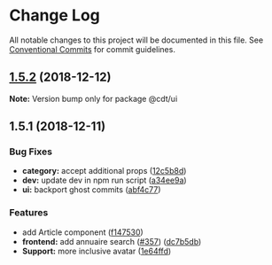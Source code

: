 # Change Log

All notable changes to this project will be documented in this file.
See [Conventional Commits](https://conventionalcommits.org) for commit guidelines.

## [1.5.2](https://github.com/SocialGouv/code-du-travail-ui/compare/v1.5.1...v1.5.2) (2018-12-12)

**Note:** Version bump only for package @cdt/ui





## 1.5.1 (2018-12-11)


### Bug Fixes

* **category:** accept additional props ([12c5b8d](https://github.com/SocialGouv/code-du-travail-ui/commit/12c5b8d))
* **dev:** update dev in npm run script ([a34ee9a](https://github.com/SocialGouv/code-du-travail-ui/commit/a34ee9a))
* **ui:** backport ghost commits ([abf4c77](https://github.com/SocialGouv/code-du-travail-ui/commit/abf4c77))


### Features

* add Article component ([f147530](https://github.com/SocialGouv/code-du-travail-ui/commit/f147530))
* **frontend:** add annuaire search ([#357](https://github.com/SocialGouv/code-du-travail-ui/issues/357)) ([dc7b5db](https://github.com/SocialGouv/code-du-travail-ui/commit/dc7b5db))
* **Support:** more inclusive avatar ([1e64ffd](https://github.com/SocialGouv/code-du-travail-ui/commit/1e64ffd))
